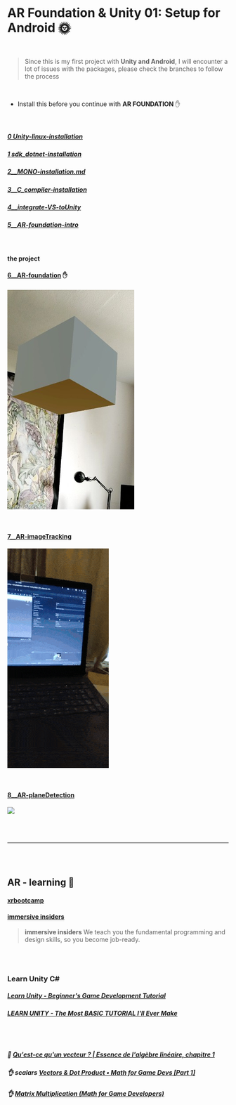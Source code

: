 # AR Foundation & Unity 01: Setup for Android 🌞

<br>

> Since this is my first project with **Unity and Android**, I will encounter a lot of issues with the packages, please check the branches to follow the process

<br>

- Install this before you continue with **AR FOUNDATION** ✋

<br>

##### [0 Unity-linux-installation](./0__Unity-linux-installation.md)

##### [1 sdk_dotnet-installation](./1__sdk_dotnet-installation.md)

##### [2\_\_MONO-installation.md](./2__MONO-installation.md)

##### [3\_\_C_compiler-installation](./3__C_compiler-installation.md)

##### [4\_\_integrate-VS-toUnity](./4__integrate-VS-toUnity.md)

##### [5\_\_AR-foundation-intro](./5__AR-foundation-intro.md)

<br>

#### the project

#### [6\_\_AR-foundation](./6__AR-foundation.md) ✋

[<img src="./read-img/success-cube-showing.jpg"/>](./6__AR-foundation.md)

<br>

#### [7\_\_AR-imageTracking](./7__AR-imageTracking.md)

[<img src="./read-img/result-img.gif"/>]()

<br>

#### [8\_\_AR-planeDetection](./8__AR-planeDetection.md)

[<img src="./read-img/Building-plane-success.gif"/>]()

<br>
<br>

---

<br>
<br>

## AR - learning 🍨

#### [xrbootcamp](https://xrbootcamp.com)

#### [immersive insiders](https://learn.immersive-insiders.com)

> **immersive insiders** We teach you the fundamental programming and design skills, so you become job-ready.

<br>
<br>

### Learn Unity C#

##### [Learn Unity - Beginner's Game Development Tutorial](https://youtu.be/gB1F9G0JXOo)

##### [LEARN UNITY - The Most BASIC TUTORIAL I'll Ever Make](https://youtu.be/pwZpJzpE2lQ)

<br>
<br>

##### 🌵 [Qu'est-ce qu'un vecteur ? | Essence de l'algèbre linéaire, chapitre 1](https://youtu.be/fNk_zzaMoSs)

##### :ok_hand: scalars [Vectors & Dot Product • Math for Game Devs [Part 1]](https://youtu.be/MOYiVLEnhrw)

##### :ok_hand: [Matrix Multiplication (Math for Game Developers)](https://youtu.be/UG530eh8q4A)

